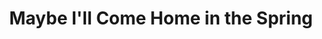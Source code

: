 ---
layout: film

excerpt: After finding out that the hippie lifestyle isn't as glamorous as the media makes it look, Dennie comes home to find disapproval and judgment at every turn, and her sister Susie wanting to follow in her footsteps.
title: Maybe I'll Come Home in the Spring
runtime: 74
genre: 
- Drama 
silent: no
decade: 1970s
recommended: yes
editors-rating: 3
image:  /feature-images/maybe-ill-come-home-1971.JPG
video: https://www.youtube.com/embed/v-no3swkj0g?rel=0&amp;controls=0&amp;showinfo=0
synopsis: After finding out that the hippie lifestyle isn't as glamorous as the media makes it look, Dennie comes home to find disapproval and judgment at every turn, and her sister Susie wanting to follow in her footsteps.
director: Joseph Sargent
year: 1971
country: USA
language: English
cast:
- Sally Field
- Eleanor Parker
- Lane Bradbury
imdb: http://www.imdb.com/title/tt0066062/?ref_=fn_al_tt_1

--- 